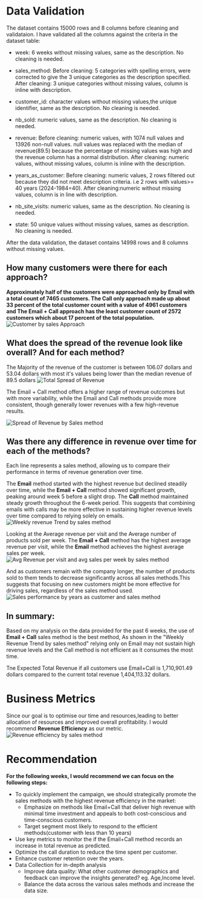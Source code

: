 # Data Validation
The dataset contains 15000 rows and 8 columns before cleaning and validataion. I have validated all the columns against the criteria in the dataset table:

* week: 6 weeks without missing values, same as the description. No cleaning is needed.

* sales_method: Before cleaning: 5 categories with spelling errors, were corrected to give the 3 unique categories as the description specified. After cleaning: 3 unique categories without missing values, column is inline with description.

* customer_id: character values without missing values,the unique identifier, same as the description. No cleaning is needed.

* nb_sold: numeric values, same as the description. No cleaning is needed.

* revenue: Before cleaning: numeric values, with 1074 null values and 13926 non-null values. null values was replaced with the median of revenue(89.5) because the percentage of missing values was high and the revenue column has a normal distribution. After cleaning: numeric values, without missing values, column is inline with the description.

*  years_as_customer: Before cleaning: numeric values, 2 rows filtered out because they did not meet description criteria. i.e 2 rows with values>= 40 years (2024-1984=40). After cleaning:numeric without missing values, column is in line with description.

* nb_site_visits: numeric values, same as the description. No cleaning is needed.

* state: 50 unique values without missing values, sames as description. No cleaning is needed.

After the data validation, the dataset contains 14998 rows and 8 columns without missing values.

## How many customers were there for each approach?

**Approximately half of the customers were approached only by Email with a total count of 7465 customers. The Call only approach made up about 33 percent of the total customer count with a value of 4961 customers and The Email + Call approach has the least customer count of 2572 customers which about 17 percent of the total population.** 
![Customer by sales Approach](Customer%20by%20sales%20Approach.jpg)

## What does the spread of the revenue look like overall? And for each method?

The Majority of the revenue of the customer is between 106.07 dollars and 53.04 dollars with most it's values being lower than the median revenue of 89.5 dollars
![Total Spread of Revenue](Total%20Spread%20of%20Revenue.jpg)

The Email + Call method offers a higher range of revenue outcomes but with more variability, while the Email and Call methods provide more consistent, though generally lower revenues with a few high-revenue results.

![Spread of Revenue by Sales method](Spread%20of%20Revenue%20by%20Sales%20method.jpg)

## Was there any difference in revenue over time for each of the methods?

Each line represents a sales method, allowing us to compare their performance in terms of revenue generation over time.

The **Email** method started with the highest revenue but declined steadily over time, while the **Email + Call** method showed significant growth, peaking around week 5 before a slight drop. The **Call** method maintained steady growth throughout the 6-week period. This suggests that combining emails with calls may be more effective in sustaining higher revenue levels over time compared to relying solely on emails.
![Weekly revenue Trend by sales method](Weekly%20revenue%20Trend%20by%20sales%20method.jpg)

Looking at the Average revenue per visit and the Average number of products sold per week. The **Email + Call** method has the highest average revenue per visit, while the **Email** method achieves the highest average sales per week.
![Avg Revenue per visit and avg sales per week by sales method](Avg%20Revenue%20per%20visit%20and%20avg%20sales%20per%20week%20by%20sales%20method.jpg)

And as customers remain with the company longer, the number of products sold to them tends to decrease significantly across all sales methods.This suggests that focusing on new customers might be more effective for driving sales, regardless of the sales method used.
![Sales performance by years as customer and sales method](Sales%20performance%20by%20years%20as%20customer%20and%20sales%20method.jpg)

## In summary: 
Based on my analysis on the data provided for the past 6 weeks, the use of **Email + Call** sales method is the best method, As shown in the "Weekly Revenue Trend by sales method" relying only on Email may not sustain high revenue levels and the Call method is not efficient as it consumes the most time.

Tne Expected Total Revenue if all customers use Email+Call is 1,710,901.49 dollars compared to the current total revenue 1,404,113.32 dollars.

# Business Metrics
Since our goal is to optimise our time and resources,leading to better allocation of resources and improved overall profitability. I would recommend **Revenue Efficiency** as our metric.
![Revenue efficiency by sales method](Revenue%20efficiency%20by%20sales%20method.jpg) 

# Recommendation
**For the following weeks, I would recommend we can focus on the following steps:**

* To quickly implement the campaign, we should strategically promote the sales methods with the highest revenue efficiency in the market:
  * Emphasize on methods like Email+Call that deliver high revenue with minimal time investment and appeals to both cost-conscious and time-conscious customers.
  * Target segment most likely to respond to the efficient methods(customer with less than 10 years)
* Use key metrics to monitor the if the Email+Call method records an increase in total revenue as predicted.
* Optimize the call duration to reduce the time spent per customer.
* Enhance customer retention over the years.
* Data Collection for in-depth analysis
  *  Improve data quality: What other customer demographics and feedback can improve the insights generated? eg. Age,Income level.
  *  Balance the data across the various sales methods and increase the data size.